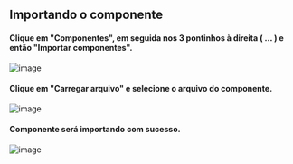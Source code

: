 ## Importando o componente

#### Clique em "Componentes", em seguida nos 3 pontinhos à direita ( ... ) e então "Importar componentes".

![image](https://user-images.githubusercontent.com/47257185/182978197-18b6eb03-312b-46d3-a2ba-0c979ca64320.png)


#### Clique em "Carregar arquivo" e selecione o arquivo do componente.

![image](https://user-images.githubusercontent.com/47257185/182978432-6fa9817b-ab94-4774-92c3-9d3dd6674eb1.png)

#### Componente será importando com sucesso.

![image](https://user-images.githubusercontent.com/47257185/182978875-764ae75a-4960-475b-88e9-7a96b470d043.png)

